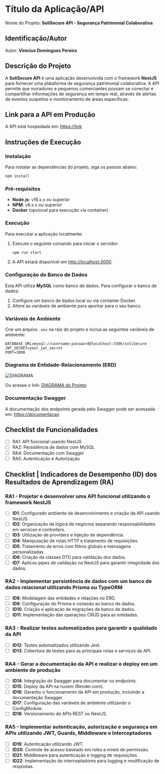 # Título da Aplicação/API

Nome do Projeto: **SoliSecure API - Segurança Patrimonial Colaborativa**

## Identificação/Autor

Autor: **Vinicius Domingues Pereira**

## Descrição do Projeto

A **SoliSecure API** é uma aplicação desenvolvida com o framework **NestJS** para fornecer uma plataforma de segurança patrimonial colaborativa. A API permite que moradores e pequenos comerciantes possam se conectar e compartilhar informações de segurança em tempo real, através de alertas de eventos suspeitos e monitoramento de áreas específicas. 

## Link para a API em Produção

A API está hospedada em: [https://link](https://link)

## Instruções de Execução

### Instalação

Para instalar as dependências do projeto, siga os passos abaixo:

```bash
npm install
```

### Pré-requisitos

- **Node.js**: v16.x.x ou superior
- **NPM**: v8.x.x ou superior
- **Docker** (opcional para execução via container)

### Execução

Para executar a aplicação localmente:

1. Execute o seguinte comando para iniciar o servidor:

   ```bash
   npm run start
   ```

2. A API estará disponível em [http://localhost:3000](http://localhost:3000).

### Configuração do Banco de Dados

Esta API utiliza **MySQL** como banco de dados. Para configurar o banco de dados:

1. Configure um banco de dados local ou via container Docker.
2. Altere as variáveis de ambiente para apontar para o seu banco.

### Variáveis de Ambiente

Crie um arquivo `.env` na raiz do projeto e inclua as seguintes variáveis de ambiente:

```
DATABASE_URL=mysql://username:password@localhost:3306/soliSecure
JWT_SECRET=your_jwt_secret
PORT=3000
```

### Diagrama de Entidade-Relacionamento (ERD)

![DIAGRAMA](./docs/erd.png)

Ou acesse o link: [DIAGRAMA do Projeto](https://banco-de-dados.com)

### Documentação Swagger

A documentação dos endpoints gerada pelo Swagger pode ser acessada em: [https://documentacao](https://documentacao)

## Checklist de Funcionalidades

- [ ] RA1: API funcional usando NestJS
- [ ] RA2: Persistência de dados com MySQL
- [ ] RA4: Documentação com Swagger
- [ ] RA5: Autenticação e Autorização

## Checklist | Indicadores de Desempenho (ID) dos Resultados de Aprendizagem (RA)

### RA1 - Projetar e desenvolver uma API funcional utilizando o framework NestJS

- [ ] **ID1**: Configurado ambiente de desenvolvimento e criação da API usando NestJS.
- [ ] **ID2**: Organização da lógica de negócios separando responsabilidades em services e controllers.
- [ ] **ID3**: Utilização de providers e injeção de dependência.
- [ ] **ID4**: Manipulação de rotas HTTP e tratamento de requisições.
- [ ] **ID5**: Tratamento de erros com filtros globais e mensagens personalizadas.
- [ ] **ID6**: Criação de classes DTO para validação dos dados.
- [ ] **ID7**: Aplicou pipes de validação no NestJS para garantir integridade dos dados.

### RA2 - Implementar persistência de dados com um banco de dados relacional utilizando Prisma ou TypeORM

- [ ] **ID8**: Modelagem das entidades e relações no ERD.
- [ ] **ID9**: Configuração do Prisma e conexão ao banco de dados.
- [ ] **ID10**: Criação e aplicação de migrações de banco de dados.
- [ ] **ID11**: Implementação das operações CRUD para as entidades.

### RA3 - Realizar testes automatizados para garantir a qualidade da API

- [ ] **ID12**: Testes automatizados utilizando Jest.
- [ ] **ID13**: Cobertura de testes para as principais rotas e serviços da API.

### RA4 - Gerar a documentação da API e realizar o deploy em um ambiente de produção

- [ ] **ID14**: Integração do Swagger para documentar os endpoints.
- [ ] **ID15**: Deploy da API na nuvem (Render.com).
- [ ] **ID16**: Garantiu o funcionamento da API em produção, incluindo a documentação Swagger.
- [ ] **ID17**: Configuração das variáveis de ambiente utilizando o ConfigModule.
- [ ] **ID18**: Versionamento de APIs REST no NestJS.

### RA5 - Implementar autenticação, autorização e segurança em APIs utilizando JWT, Guards, Middleware e Interceptadores

- [ ] **ID19**: Autenticação utilizando JWT.
- [ ] **ID20**: Controle de acesso baseado em roles e níveis de permissão.
- [ ] **ID21**: Middleware para autenticação e logging de requisições.
- [ ] **ID22**: Implementação de interceptadores para logging e modificação de respostas.
